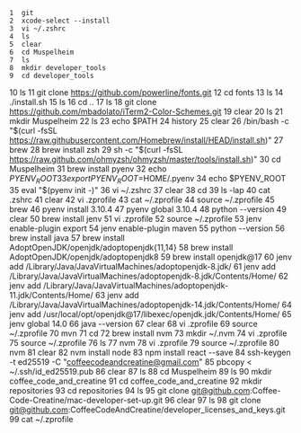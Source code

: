     1  git
    2  xcode-select --install
    3  vi ~/.zshrc
    4  ls
    5  clear
    6  cd Muspelheim
    7  ls
    8  mkdir developer_tools
    9  cd developer_tools
10  ls
11  git clone https://github.com/powerline/fonts.git
12  cd fonts
13  ls
14  ./install.sh
15  ls
16  cd ..
17  ls
18  git clone https://github.com/mbadolato/iTerm2-Color-Schemes.git
19  clear
20  ls
21  mkdir Muspelheim
22  ls
23  echo $PATH
24  history
25  clear
26  /bin/bash -c "$(curl -fsSL https://raw.githubusercontent.com/Homebrew/install/HEAD/install.sh)"
27  brew
28  brew install zsh
29  sh -c "$(curl -fsSL https://raw.github.com/ohmyzsh/ohmyzsh/master/tools/install.sh)"
30  cd Muspelheim
31  brew install pyenv
32  echo $PYENV_ROOT
33  export PYENV_ROOT=$HOME/.pyenv
34  echo $PYENV_ROOT
35  eval "$(pyenv init -)"
36  vi ~/.zshrc
37  clear
38  cd
39  ls -lap
40  cat .zshrc
41  clear
42  vi .zprofile
43  cat ~/.zprofile
44  source ~/.zprofile
45  brew
46  pyenv install 3.10.4
47  pyenv global 3.10.4
48  python --version
49  clear
50  brew install jenv
51  vi .zprofile
52  source ~/.zprofile
53  jenv enable-plugin export
54  jenv enable-plugin maven
55  python --version
56  brew install java
57  brew install AdoptOpenJDK/openjdk/adoptopenjdk{11,14}
58  brew install AdoptOpenJDK/openjdk/adoptopenjdk8
59  brew install openjdk@17
60  jenv add /Library/Java/JavaVirtualMachines/adoptopenjdk-8.jdk/
61  jenv add /Library/Java/JavaVirtualMachines/adoptopenjdk-8.jdk/Contents/Home/
62  jenv add /Library/Java/JavaVirtualMachines/adoptopenjdk-11.jdk/Contents/Home/
63  jenv add /Library/Java/JavaVirtualMachines/adoptopenjdk-14.jdk/Contents/Home/
64  jenv add /usr/local/opt/openjdk@17/libexec/openjdk.jdk/Contents/Home/
65  jenv global 14.0
66  java --version
67  clear
68  vi .zprofile
69  source ~/.zprofile
70  mvn
71  cd
72  brew install nvm
73  mkdir ~/.nvm
74  vi .zprofile
75  source ~/.zprofile
76  ls
77  nvm
78  vi .zprofile
79  source ~/.zprofile
80  nvm
81  clear
82  nvm install node
83  npm install react --save
84  ssh-keygen -t ed25519 -C "coffeecodeandcreatine@gmail.com"
85  pbcopy < ~/.ssh/id_ed25519.pub
86  clear
87  ls
88  cd Muspelheim
89  ls
90  mkdir coffee_code_and_creatine
91  cd coffee_code_and_creatine
92  mkdir repositories
93  cd repositories
94  ls
95  git clone git@github.com:Coffee-Code-Creatine/mac-developer-set-up.git
96  clear
97  ls
98  git clone git@github.com:CoffeeCodeAndCreatine/developer_licenses_and_keys.git
99  cat ~/.zprofile